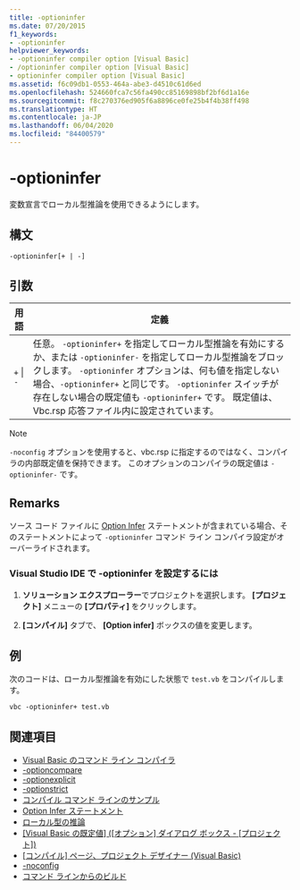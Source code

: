 ```yaml
---
title: -optioninfer
ms.date: 07/20/2015
f1_keywords:
- -optioninfer
helpviewer_keywords:
- -optioninfer compiler option [Visual Basic]
- /optioninfer compiler option [Visual Basic]
- optioninfer compiler option [Visual Basic]
ms.assetid: f6c09db1-0553-464a-abe3-d4510c61d6ed
ms.openlocfilehash: 524660fca7c56fa490cc85169898bf2bf6d1a16e
ms.sourcegitcommit: f8c270376ed905f6a8896ce0fe25b4f4b38ff498
ms.translationtype: HT
ms.contentlocale: ja-JP
ms.lasthandoff: 06/04/2020
ms.locfileid: "84400579"
---
```

# <a name="-optioninfer"></a>-optioninfer
変数宣言でローカル型推論を使用できるようにします。  
  
## <a name="syntax"></a>構文  
  
```console  
-optioninfer[+ | -]  
```  
  
## <a name="arguments"></a>引数  
  
|用語|定義|  
|---|---|  
|`+` &#124; `-`|任意。 `-optioninfer+` を指定してローカル型推論を有効にするか、または `-optioninfer-` を指定してローカル型推論をブロックします。 `-optioninfer` オプションは、何も値を指定しない場合、`-optioninfer+` と同じです。 `-optioninfer` スイッチが存在しない場合の既定値も `-optioninfer+` です。 既定値は、Vbc.rsp 応答ファイル内に設定されています。|  
  
> [!NOTE]
> `-noconfig` オプションを使用すると、vbc.rsp に指定するのではなく、コンパイラの内部既定値を保持できます。 このオプションのコンパイラの既定値は `-optioninfer-` です。  
  
## <a name="remarks"></a>Remarks  
 ソース コード ファイルに [Option Infer](../../language-reference/statements/option-infer-statement.md) ステートメントが含まれている場合、そのステートメントによって `-optioninfer` コマンド ライン コンパイラ設定がオーバーライドされます。  
  
### <a name="to-set--optioninfer-in-the-visual-studio-ide"></a>Visual Studio IDE で -optioninfer を設定するには  
  
1. **ソリューション エクスプローラー**でプロジェクトを選択します。 **[プロジェクト]** メニューの **[プロパティ]** をクリックします。  
  
2. **[コンパイル]** タブで、 **[Option infer]** ボックスの値を変更します。  
  
## <a name="example"></a>例  
 次のコードは、ローカル型推論を有効にした状態で `test.vb` をコンパイルします。  
  
```console
vbc -optioninfer+ test.vb  
```  
  
## <a name="see-also"></a>関連項目

- [Visual Basic のコマンド ライン コンパイラ](index.md)
- [-optioncompare](optioncompare.md)
- [-optionexplicit](optionexplicit.md)
- [-optionstrict](optionstrict.md)
- [コンパイル コマンド ラインのサンプル](sample-compilation-command-lines.md)
- [Option Infer ステートメント](../../language-reference/statements/option-infer-statement.md)
- [ローカル型の推論](../../programming-guide/language-features/variables/local-type-inference.md)
- [[Visual Basic の既定値] ([オプション] ダイアログ ボックス - [プロジェクト])](/visualstudio/ide/reference/visual-basic-defaults-projects-options-dialog-box)
- [[コンパイル] ページ、プロジェクト デザイナー (Visual Basic)](/visualstudio/ide/reference/compile-page-project-designer-visual-basic)
- [-noconfig](noconfig.md)
- [コマンド ラインからのビルド](building-from-the-command-line.md)
